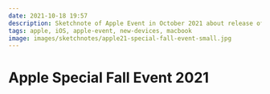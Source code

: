 ```yaml
---
date: 2021-10-18 19:57
description: Sketchnote of Apple Event in October 2021 about release of AirPods 3rd generation, new M1 Pro and M1 Max chip and new MacBook Pro
tags: apple, iOS, apple-event, new-devices, macbook
image: images/sketchnotes/apple21-special-fall-event-small.jpg
---
```


# Apple Special Fall Event 2021

